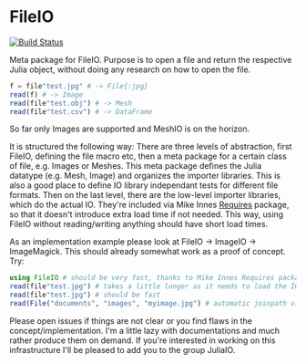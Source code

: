 # FileIO

[![Build Status](https://travis-ci.org/SimonDanisch/FileIO.jl.svg?branch=master)](https://travis-ci.org/SimonDanisch/FileIO.jl)

Meta package for FileIO. 
Purpose is to open a file and return the respective Julia object, without doing any research on how to open the file.
```Julia
f = file"test.jpg" # -> File{:jpg}
read(f) # -> Image
read(file"test.obj") # -> Mesh
read(file"test.csv") # -> DataFrame
```
So far only Images are supported and MeshIO is on the horizon.

It is structured the following way:
There are three levels of abstraction, first FileIO, defining the file macro etc, then a meta package for a certain class of file, e.g. Images or Meshes. This meta package defines the Julia datatype (e.g. Mesh, Image) and organizes the importer libraries. This is also a good place to define IO library independant tests for different file formats.
Then on the last level, there are the low-level importer libraries, which do the actual IO. 
They're included via Mike Innes [Requires](https://github.com/one-more-minute/Requires.jl) package, so that it doesn't introduce extra load time if not needed. This way, using FileIO without reading/writing anything should have short load times.

As an implementation example please look at FileIO -> ImageIO -> ImageMagick.
This should already somewhat work as a proof of concept.
Try:
```Julia
using FileIO # should be very fast, thanks to Mike Innes Requires package
read(file"test.jpg") # takes a little longer as it needs to load the IO library
read(file"test.jpg") # should be fast
read(File("documents", "images", "myimage.jpg") # automatic joinpath via File constructor
```
Please open issues if things are not clear or you find flaws in the concept/implementation. 
I'm a little lazy with documentations and much rather produce them on demand.
If you're interested in working on this infrastructure I'll be pleased to add you to the group JuliaIO.

